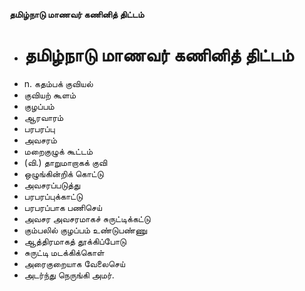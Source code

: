 **தமிழ்நாடு மாணவர் கணினித் திட்டம்**
- # தமிழ்நாடு மாணவர் கணினித் திட்டம்
- n. கதம்பக் குவியல்
- குவியற் கூளம்
- குழப்பம்
- ஆரவாரம்
- பரபரப்பு
- அவசரம்
- மறைகுழுக் கூட்டம்
- (வி.) தாறுமாறாகக் குவி
- ஒழுங்கின்றிக் கொட்டு
- அவசரப்படுத்து
- பரபரப்புக்காட்டு
- பரபரப்பாக பணிசெய்
- அவசர அவசரமாகச் சுருட்டிக்கட்டு
- கும்பலில் குழப்பம் உண்டுபண்ணு
- ஆத்திரமாகத் தூக்கிப்போடு
- சுருட்டி மடக்கிக்கொள்
- அரைகுறையாக வேலைசெய்
- அடர்ந்து நெருங்கி அமர்.

